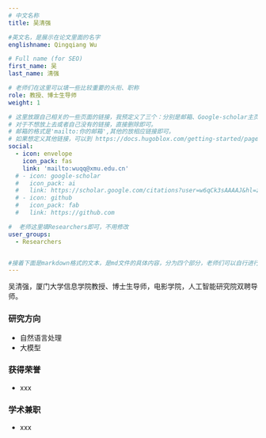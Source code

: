 ```yaml
---
# 中文名称
title: 吴清强

#英文名，是展示在论文里面的名字
englishname: Qingqiang Wu

# Full name (for SEO)
first_name: 吴
last_name: 清强

# 老师们在这里可以填一些比较重要的头衔、职称
role: 教授、博士生导师
weight: 1

# 这里放跟自己相关的一些页面的链接，我预定义了三个：分别是邮箱、Google-scholar主页和github主页
# 对于不想放上去或者自己没有的链接，直接删除即可。
# 邮箱的格式是'mailto:你的邮箱',其他的放相应链接即可。
# 如果想定义其他链接，可以到 https://docs.hugoblox.com/getting-started/page-builder/#icons 上去找图标，或者直接放在下面的详细介绍上
social:
  - icon: envelope
    icon_pack: fas
    link: 'mailto:wuqq@xmu.edu.cn'
  # - icon: google-scholar
  #   icon_pack: ai
  #   link: https://scholar.google.com/citations?user=w6qCk3sAAAAJ&hl=zh-CN&oi=ao
  # - icon: github
  #   icon_pack: fab
  #   link: https://github.com

#  老师这里填Researchers即可，不用修改
user_groups:
  - Researchers


#接着下面是markdown格式的文本，是md文件的具体内容，分为四个部分，老师们可以自行进行修改、删减和添加
---
```

<!-- 以下内容一定要遵循markdown语法 -->
<!-- ###代表的是以三级标题的形式展示后面的文本，* 代表以列表的形式展示后面的文本-->


<!-- 老师的简要介绍 -->
吴清强，厦门大学信息学院教授、博士生导师，电影学院，人工智能研究院双聘导师。

### 研究方向
* 自然语言处理
* 大模型

### 获得荣誉
* xxx

### 学术兼职
* xxx
